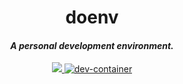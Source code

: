 <h1 align="center">doenv</h1>

<h4 align="center"><em>A personal development environment.</em></h4>

<p align="center">
    <a href="https://github.com/lapce/lapce/actions/workflows/ci.yml">
        <img src="https://github.com/lapce/lapce/actions/workflows/ci.yml/badge.svg" />
    </a>
    <a href="https://vscode.dev/redirect?url=vscode://ms-vscode-remote.remote-containers/cloneInVolume?url=https://github.com/microsoft/vscode-remote-try-java">
        <img alt="dev-container" src="https://img.shields.io/static/v1?label=Dev%20Containers&message=Open&color=blue&logo=visualstudiocode" />
    </a>
</p>
